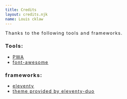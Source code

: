 ```yaml
---
title: Credits
layout: credits.njk
name: Louis cklaw
---
```


<div style="letter-spacing: 0.1rem;">

Thanks to the following tools and frameworks.

### Tools:

- <a href="https://web.dev/explore/progressive-web-apps" target="_blank" rel="noopener noreferrer">PWA</a>
- <a href="https://fontawesome.com/v5/search" target="_blank" rel="noopener noreferrer">font-awesome</a>

### frameworks:

- <a href="https://www.11ty.dev" target="_blank" rel="noopener noreferrer">eleventy</a>
- <a href="https://github.com/yinkakun/eleventy-duo" target="_blank" rel="noopener noreferrer">theme provided by eleventy-duo</a>

</div>
